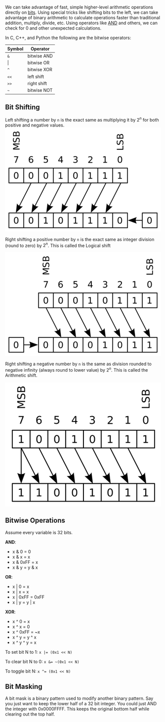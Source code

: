
We can take advantage of fast, simple higher-level arithmetic operations directly on [bits](../Electrical%20&%20Computer%20Engineering/Digital/Binary.md). Using special tricks like shifting bits to the left, we can take advantage of binary arithmetic to calculate operations faster than traditional addition, multiply, divide, etc. Using operators like [AND](../Electrical%20&%20Computer%20Engineering/Digital/Logic%20Gates.md) and others, we can check for 0 and other unexpected calculations.

In C, C++, and Python the following are the bitwise operators:

| Symbol | Operator    |
| ------ | ----------- |
| `&`    | bitwise AND |
|  \|   | bitwise OR  |
| `^`    | bitwise XOR |
| `<<`   | left shift  |
| `>>`   | right shift |
| `~`    | bitwise NOT |

## Bit Shifting

Left shifting a number by `n` is the exact same as multiplying it by $2^n$ for both positive and negative values.
![](../Attachments/Pasted%20image%2020230116233656.png)

Right shifting a positive number by `n` is the exact same as integer division (round to zero) by $2^n$. This is called the Logical shift

![](../Attachments/Pasted%20image%2020230116233741.png)

Right shifting a negative number by `n` is the same as division rounded to negative infinity (always round to lower value) by $2^n$. This is called the Arithmetic shift.

![](../Attachments/Pasted%20image%2020230116233757.png)


## Bitwise Operations

Assume every variable is 32 bits.

**AND**:
- x & 0 = 0
- x & x = x
- x & 0xFF = x
- x & y = y & x

**OR**:
- x | 0 = x
- x | x = x
- x | 0xFF = 0xFF
- x | y = y | x

**XOR**:
- x ^ 0 = x
- x ^ x = 0
- x ^ 0xFF = ~x
- x ^ y = y ^ x
- x ^ y ^ y = x


To set bit N to 1:
`x |= (0x1 << N)`

To clear bit N to 0:
`x &= ~(0x1 << N)`

To toggle bit N:
`x ^= (0x1 << N)`


## Bit Masking

A bit mask is a binary pattern used to modify another binary pattern. Say you just want to keep the lower half of a 32 bit integer. You could just AND the integer with 0x0000FFFF. This keeps the original bottom half while clearing out the top half.